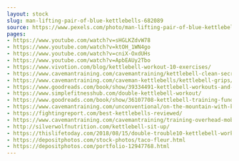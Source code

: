 ```yaml
---
layout: stock
slug: man-lifting-pair-of-blue-kettlebells-682089
source: https://www.pexels.com/photo/man-lifting-pair-of-blue-kettlebells-682089/
pages:
- https://www.youtube.com/watch?v=sHGLKZdvW78
- https://www.youtube.com/watch?v=ktOH_1WN4go
- https://www.youtube.com/watch?v=cniX-OxdUHs
- https://www.youtube.com/watch?v=ApbEAUy2Tbo
- https://www.vivotion.com/blog/kettlebell-workout-10-exercises/
- https://www.cavemantraining.com/cavemantraining/kettlebell-clean-secret-technique/
- https://www.cavemantraining.com/caveman-kettlebells/kettlebell-grips/
- https://www.goodreads.com/book/show/39334491-kettlebell-workouts-and-challenges-1-0
- https://www.simplefitnesshub.com/double-kettlebell-workout/
- https://www.goodreads.com/book/show/36107708-kettlebell-training-fundamentals
- https://www.cavemantraining.com/unconventional/on-the-mountain-with-kettlebell-got-a-heart-attack/
- https://fightingreport.com/best-kettlebells-reviewed/
- https://www.cavemantraining.com/cavemantraining/training-overhead-mobility-strength/
- http://silverwolfnutrition.com/kettlebell-sit-up/
- https://thislifetoday.com/2018/08/15/double-trouble10-kettlebell-workouts-to-get-you-lean-and-mean/
- https://depositphotos.com/stock-photos/taco-fleur.html
- https://depositphotos.com/portfolio-12947768.html
---
```

